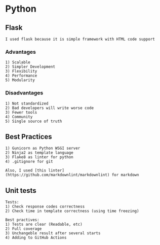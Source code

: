 # Python

## Flask

```
I used flask because it is simple framework with HTML code support
```

### Advantages

```
1) Scalable
2) Simpler Development
3) Flexibility
4) Performance
5) Modularity
```

### Disadvantages

```
1) Not standardized
2) Bad developers will write worse code
3) Fewer tools
4) Community
5) Single source of truth
```

## Best Practices

```
1) Gunicorn as Python WSGI server
2) Ninja2 as template language
3) Flake8 as linter for python
4) .gitignore for git

Also, I used [this linter](https://github.com/markdownlint/markdownlint) for markdown
```

## Unit tests

```
Tests: 
1) Check response codes correctness
2) Check time in template correctness (using time freezing)

Best practives:
1) Tests are clear (Readable, etc)
2) Full coverage
3) Unchangeble result after several starts
4) Adding to GitHub Actions
```